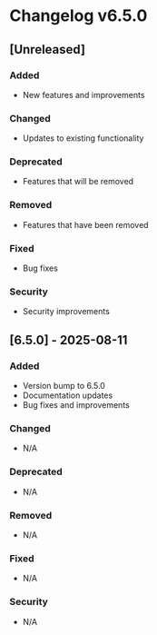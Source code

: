 # Changelog v6.5.0

## [Unreleased]
### Added
- New features and improvements

### Changed
- Updates to existing functionality

### Deprecated
- Features that will be removed

### Removed
- Features that have been removed

### Fixed
- Bug fixes

### Security
- Security improvements

## [6.5.0] - 2025-08-11
### Added
- Version bump to 6.5.0
- Documentation updates
- Bug fixes and improvements

### Changed
- N/A

### Deprecated
- N/A

### Removed
- N/A

### Fixed
- N/A

### Security
- N/A
